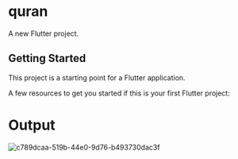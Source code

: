 # quran

A new Flutter project.

## Getting Started

This project is a starting point for a Flutter application.

A few resources to get you started if this is your first Flutter project:

# Output 


![c789dcaa-519b-44e0-9d76-b493730dac3f](https://user-images.githubusercontent.com/106115385/205508711-c2f85e62-4ecc-4990-8126-5b15a7033047.jpg)
